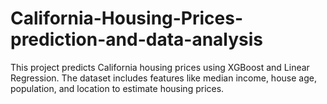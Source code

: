 # California-Housing-Prices-prediction-and-data-analysis
This project predicts California housing prices using XGBoost and Linear Regression. The dataset includes features like median income, house age, population, and location to estimate housing prices.
